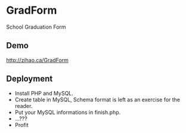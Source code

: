 # GradForm
School Graduation Form

Demo
----
http://zihao.ca/GradForm

Deployment 
----------
* Install PHP and MySQL.
* Create table in MySQL, Schema format is left as an exercise for the reader.
* Put your MySQL informations in finish.php.
* ...???
* Profit
